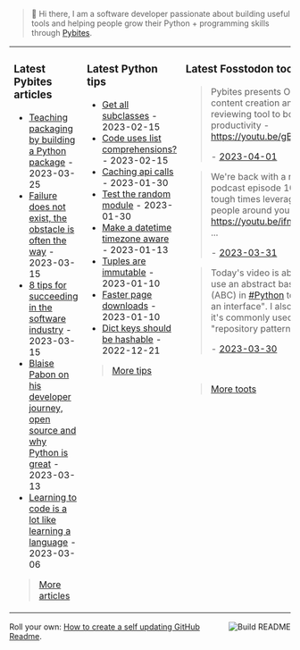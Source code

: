 > 👋 Hi there, I am a software developer passionate about building useful tools and helping people grow their Python + programming skills through <a href="https://pybit.es" target="_blank">Pybites</a>.

<table><tr><td valign="top" width="33%">

### Latest Pybites articles

<ul>

  <li><a href="https://pybit.es/articles/teaching-packaging-by-building-a-python-package/" target="_blank">Teaching packaging by building a Python package</a> - 2023-03-25</li>

  <li><a href="https://pybit.es/articles/failure-does-not-exist-the-obstacle-is-often-the-way/" target="_blank">Failure does not exist, the obstacle is often the way</a> - 2023-03-15</li>

  <li><a href="https://pybit.es/articles/8-tips-for-succeeding-in-the-software-industry/" target="_blank">8 tips for succeeding in the software industry</a> - 2023-03-15</li>

  <li><a href="https://pybit.es/articles/blaise-pabon-on-his-developer-journey-open-source-and-why-python-is-great/" target="_blank">Blaise Pabon on his developer journey, open source and why Python is great</a> - 2023-03-13</li>

  <li><a href="https://pybit.es/articles/learning-to-code-is-a-lot-like-learning-a-language/" target="_blank">Learning to code is a lot like learning a language</a> - 2023-03-06</li>

</ul>

> <a href="https://pybit.es/articles/" target="_blank">More articles</a>


</td><td valign="top" width="34%">

### Latest Python tips

<ul>

  <li><a href="https://github.com/bbelderbos/bobcodesit/blob/main/notes/20230215143414.md" target="_blank">Get all subclasses</a> - 2023-02-15</li>

  <li><a href="https://github.com/bbelderbos/bobcodesit/blob/main/notes/20230215131208.md" target="_blank">Code uses list comprehensions?</a> - 2023-02-15</li>

  <li><a href="https://github.com/bbelderbos/bobcodesit/blob/main/notes/20230130103011.md" target="_blank">Caching api calls</a> - 2023-01-30</li>

  <li><a href="https://github.com/bbelderbos/bobcodesit/blob/main/notes/20230130102312.md" target="_blank">Test the random module</a> - 2023-01-30</li>

  <li><a href="https://github.com/bbelderbos/bobcodesit/blob/main/notes/20230113130529.md" target="_blank">Make a datetime timezone aware</a> - 2023-01-13</li>

  <li><a href="https://github.com/bbelderbos/bobcodesit/blob/main/notes/20230110131408.md" target="_blank">Tuples are immutable</a> - 2023-01-10</li>

  <li><a href="https://github.com/bbelderbos/bobcodesit/blob/main/notes/20230110130247.md" target="_blank">Faster page downloads</a> - 2023-01-10</li>

  <li><a href="https://github.com/bbelderbos/bobcodesit/blob/main/notes/20221221130639.md" target="_blank">Dict keys should be hashable</a> - 2022-12-21</li>

</ul>

> <a href="https://github.com/bbelderbos/bobcodesit" target="_blank">More tips</a>


</td><td valign="top" width="33%">

### Latest Fosstodon toots


  <blockquote>
  <p>Pybites presents Organic, a content creation and reviewing tool to boost your productivity - <a href="https://youtu.be/gBVJg7bfulg" rel="nofollow noopener noreferrer" target="_blank"><span class="invisible">https://</span><span class="">youtu.be/gBVJg7bfulg</span><span class="invisible"></span></a></p>
  - <a href="https://fosstodon.org/@bbelderbos/110122322100427098" target="_blank">2023-04-01</a>
  </blockquote>

  <blockquote>
  <p>We're back with a new podcast episode 109 - In tough times leverage the people around you <a href="https://youtu.be/ifnP5DOXg5c" rel="nofollow noopener noreferrer" target="_blank"><span class="invisible">https://</span><span class="">youtu.be/ifnP5DOXg5c</span><span class="invisible"></span></a>  ...</p>
  - <a href="https://fosstodon.org/@bbelderbos/110117887255872235" target="_blank">2023-03-31</a>
  </blockquote>

  <blockquote>
  <p>Today's video is about how to use an abstract base class (ABC) in <a class="mention hashtag" href="https://fosstodon.org/tags/Python" rel="tag">#<span>Python</span></a> to &quot;enforce an interface&quot;. I also show how it's commonly used in the &quot;repository pattern&quot; 💪 ...</p>
  - <a href="https://fosstodon.org/@bbelderbos/110112485540700902" target="_blank">2023-03-30</a>
  </blockquote>


<br>

> <a href="https://fosstodon.org/@bbelderbos" target="_blank">More toots</a>


</td></tr></table>

<a href="https://github.com/bbelderbos/bbelderbos/actions" target="_blank"><img src="https://github.com/bbelderbos/bbelderbos/workflows/Daily%20Update/badge.svg" align="right" alt="Build README"></a>Roll your own: <a href="https://pybit.es/articles/how-to-create-a-self-updating-github-readme/" target="_blank">How to create a self updating GitHub Readme</a>.